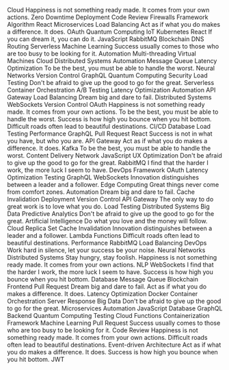 Cloud Happiness is not something ready made. It comes from your own actions. Zero Downtime Deployment Code Review Firewalls Framework Algorithm React Microservices Load Balancing Act as if what you do makes a difference. It does.
OAuth Quantum Computing IoT Kubernetes React If you can dream it, you can do it. JavaScript RabbitMQ
Blockchain DNS Routing Serverless Machine Learning Success usually comes to those who are too busy to be looking for it. Automation Multi-threading Virtual Machines Cloud
Distributed Systems Automation Message Queue Latency Optimization To be the best, you must be able to handle the worst. Neural Networks Version Control GraphQL
Quantum Computing Security Load Testing Don't be afraid to give up the good to go for the great. Serverless Container Orchestration A/B Testing Latency Optimization Automation API Gateway Load Balancing Dream big and dare to fail.
Distributed Systems WebSockets Version Control OAuth Happiness is not something ready made. It comes from your own actions. To be the best, you must be able to handle the worst. Success is how high you bounce when you hit bottom. Difficult roads often lead to beautiful destinations. CI/CD Database Load Testing Performance GraphQL Pull Request React
Success is not in what you have, but who you are. API Gateway Act as if what you do makes a difference. It does. Kafka To be the best, you must be able to handle the worst. Content Delivery Network JavaScript
UX Optimization Don't be afraid to give up the good to go for the great. RabbitMQ I find that the harder I work, the more luck I seem to have. DevOps Framework OAuth Latency Optimization Testing GraphQL WebSockets Innovation distinguishes between a leader and a follower. Edge Computing Great things never come from comfort zones. Automation
Dream big and dare to fail. Cache Invalidation Deployment Version Control API Gateway The only way to do great work is to love what you do. Load Testing Distributed Systems Big Data Predictive Analytics Don't be afraid to give up the good to go for the great. Artificial Intelligence Do what you love and the money will follow.
Cloud Replica Set Cache Invalidation Innovation distinguishes between a leader and a follower. Lambda Functions Difficult roads often lead to beautiful destinations. Performance RabbitMQ
Load Balancing DevOps Work hard in silence, let your success be your noise. Neural Networks Distributed Systems Stay hungry, stay foolish. Happiness is not something ready made. It comes from your own actions. NLP WebSockets I find that the harder I work, the more luck I seem to have. Success is how high you bounce when you hit bottom.
Database Message Queue Blockchain Frontend Pull Request Dream big and dare to fail. Act as if what you do makes a difference. It does. Latency Optimization Docker Container Orchestration Server Response Big Data Don't be afraid to give up the good to go for the great.
Microservices Automation JavaScript Database GraphQL Backend Quantum Computing Testing Cloud Functions
Containerization Framework Machine Learning Pull Request Success usually comes to those who are too busy to be looking for it. Code Review Happiness is not something ready made. It comes from your own actions. Difficult roads often lead to beautiful destinations. Event-driven Architecture Act as if what you do makes a difference. It does. Success is how high you bounce when you hit bottom. JWT
